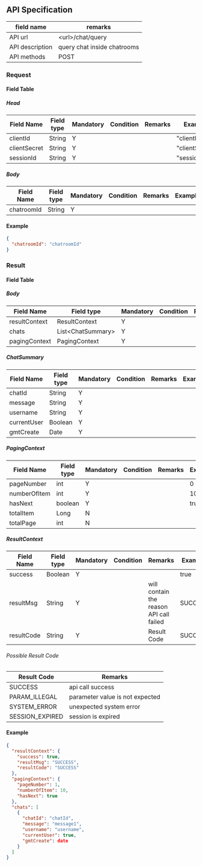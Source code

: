 ## API Specification

| field name      | remarks                     |
| --------------- | --------------------------- |
| API url         | \<url\>/chat/query          |
| API description | query chat inside chatrooms |
| API methods     | POST                        |

### Request

#### Field Table

##### Head

| Field Name   | Field type | Mandatory | Condition | Remarks | Example        |
| ------------ | ---------- | --------- | --------- | ------- | -------------- |
| clientId     | String     | Y         |           |         | "clientId"     |
| clientSecret | String     | Y         |           |         | "clientSecret" |
| sessionId    | String     | Y         |           |         | "sessionId"    |

##### Body

| Field Name | Field type | Mandatory | Condition | Remarks | Example |
| ---------- | ---------- | --------- | --------- | ------- | ------- |
| chatroomId | String     | Y         |           |         |         |

#### Example

```json
{
  "chatroomId": "chatroomId"
}
```

### Result

#### Field Table

##### Body

| Field Name    | Field type          | Mandatory | Condition | Remarks | Example |
| ------------- | ------------------- | --------- | --------- | ------- | ------- |
| resultContext | ResultContext       | Y         |           |         |         |
| chats         | List\<ChatSummary\> | Y         |           |         |         |
| pagingContext | PagingContext       | Y         |           |         |         |

##### ChatSummary
| Field Name  | Field type | Mandatory | Condition | Remarks | Example |
| ----------- | ---------- | --------- | --------- | ------- | ------- |
| chatId      | String     | Y         |           |         |         |
| message     | String     | Y         |           |         |         |
| username    | String     | Y         |           |         |         |
| currentUser | Boolean    | Y         |           |         |         |
| gmtCreate   | Date       | Y         |           |         |         |

##### PagingContext 
| Field Name   | Field type | Mandatory | Condition | Remarks | Example |
| ------------ | ---------- | --------- | --------- | ------- | ------- |
| pageNumber   | int        | Y         |           |         | 0       |
| numberOfItem | int        | Y         |           |         | 10      |
| hasNext      | boolean    | Y         |           |         | true    |
| totalItem    | Long       | N         |           |         |         |
| totalPage    | int        | N         |           |         |         |

##### ResultContext

| Field Name | Field type | Mandatory | Condition | Remarks                                 | Example |
| ---------- | ---------- | --------- | --------- | --------------------------------------- | ------- |
| success    | Boolean    | Y         |           |                                         | true    |
| resultMsg  | String     | Y         |           | will contain the reason API call failed | SUCCESS |
| resultCode | String     | Y         |           | Result Code                             | SUCCESS |

###### Possible Result Code

| Result Code     | Remarks                         |
| --------------- | ------------------------------- |
| SUCCESS         | api call success                |
| PARAM_ILLEGAL   | parameter value is not expected |
| SYSTEM_ERROR    | unexpected system error         |
| SESSION_EXPIRED | session is expired              |

#### Example

```json
{
  "resultContext": {
    "success": true,
    "resultMsg": "SUCCESS",
    "resultCode": "SUCCESS"
  },
  "pagingContext": {
    "pageNumber": 1,
    "numberOfItem": 10,
    "hasNext": true
  },
  "chats": [
    {
      "chatId": "chatId",
      "message": "message1",
      "username": "username",
      "currentUser": true,
      "gmtCreate": date
    }
  ]
}
```
